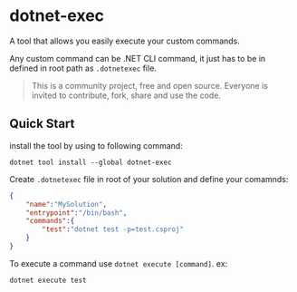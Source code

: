 dotnet-exec
============

A tool that allows you easily execute your custom commands.

Any custom command can be .NET CLI command, it just has to be in defined in root path as `.dotnetexec` file.

> This is a community project, free and open source. Everyone is invited to contribute, fork, share and use the code.

## Quick Start

install the tool by using to following command:
```
dotnet tool install --global dotnet-exec
```

Create `.dotnetexec` file in root of your solution and define your comamnds:
```json
{
	"name":"MySolution",
	"entrypoint":"/bin/bash",
	"commands":{
		"test":"dotnet test -p=test.csproj"
	}
}
```

To execute a command use `dotnet execute [command]`. ex:
```shell
dotnet execute test
```
